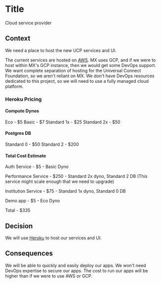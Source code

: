 # Title

Cloud service provider

## Context

We need a place to host the new UCP services and UI.

The current services are hosted on [AWS](https://aws.amazon.com/). MX uses GCP, and if we were to host within MX's GCP instance, then we would get some DevOps support. We want complete separation of hosting for the Universal Connect Foundation, so we aren't reliant on MX. We don't have DevOps resources dedicated to this project, so we will need to use a fully managed cloud platform.

### Heroku Pricing

#### Compute Dynos

Eco - $5
Basic - $7
Standard 1x - $25
Standard 2x - $50

#### Postgres DB

Standard 0 - $50
Standard 2 - $200

#### Total Cost Estimate

Auth Service - $5 - Basic Dyno

Performance Service - $250 - Standard 2x dyno, Standard 2 DB (This service might scale enough that we need to upgrade)

Institution Service - $75 - Standard 1x dyno, Standard 0 DB

Demo app - $5 - Eco Dyno

Total - $335

## Decision

We will use [Heroku](https://www.heroku.com/) to host our services and UI.

## Consequences

We will be able to quickly and easily deploy our apps. We won't need DevOps expertise to secure our apps. The cost to run our apps will be higher than if we were to use AWS or GCP.
